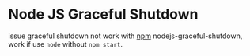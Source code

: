 # Node JS Graceful Shutdown

issue graceful shutdown not work with [npm](https://github.com/nodejs/help/issues/2613) nodejs-graceful-shutdown, work if use `node` without `npm start`.